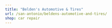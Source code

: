 ```yaml
---
title: "Belden's Automotive & Tires"
url: /san-antonio/beldens-automotive-and-tires/
shop: car repair
---
```

